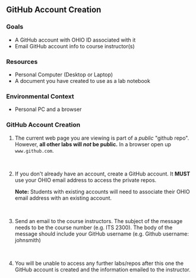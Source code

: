 ## GitHub Account Creation

### Goals
- A GitHub account with OHIO ID associated with it
- Email GitHub account info to course instructor(s)

### Resources

- Personal Computer (Desktop or Laptop)
- A document you have created to use as a lab notebook

### Environmental Context

- Personal PC and a browser

### GitHub Account Creation

1. The current web page you are viewing is part of a *public* "github repo". However, **all other labs will *not* be public.** In a browser open up ``www.github.com``.
<br>

2. If you don't already have an account, create a GitHub account. It **MUST** use your OHIO email address to access the private repos. 

    **Note:** Students with existing accounts will need to associate their OHIO email address with an existing account.
<br>

3. Send an email to the course instructors. The subject of the message needs to be the course number (e.g. ITS 2300). The body of the message should include your GitHub username (e.g. Github username: johnsmith)
<br>

4. You will be unable to access any further labs/repos after this one the GitHub account is created and the information emailed to the instructor.